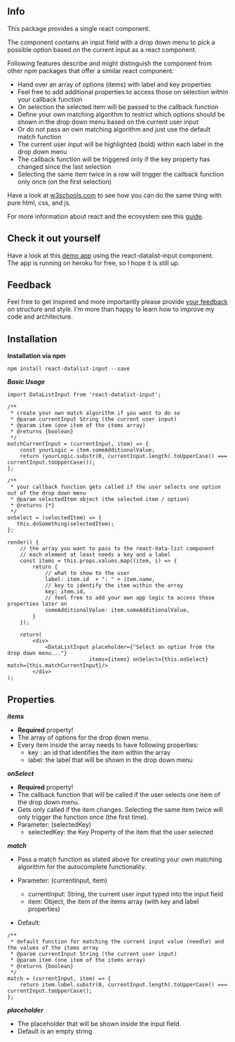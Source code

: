 ## Info

This package provides a single react component.

The component contains an input field with a drop down menu to pick a possible option based on the current input as a react component.

Following features describe and might distinguish the component from other npm packages that offer a similar react component:
<br>
- Hand over an array of options (items) with label and key properties
- Feel free to add additional properties to access those on selection within your callback function
- On selection the selected item will be passed to the callback function
- Define your own matching algorithm to restrict which options should be shown in the drop down menu based on the current user input
- Or do not pass an own matching algorithm and just use the default match function
- The current user input will be highlighted (bold) within each label in the drop down menu
- The callback function will be triggered only if the key property has changed since the last selection
- Selecting the same item twice in a row will trigger the callback function only once (on the first selection)

Have a look at [w3schools.com](https://www.w3schools.com/howto/howto_js_autocomplete.asp) to see how you can do the same thing with pure html, css, and js.

For more information about react and the ecosystem see this [guide](https://github.com/facebookincubator/create-react-app/blob/master/packages/react-scripts/template/README.md).

## Check it out yourself

Have a look at this [demo app](https://stark-retreat-79786.herokuapp.com/) using the react-datalist-input component. 
<br>The app is running on heroku for free, so I hope it is still up.

## Feedback
Feel free to get inspired and more importantly please provide [your feedback](https://github.com/andrelandgraf/react-datalist-input/issues) on structure and style. I'm more than happy to learn how to improve my code and architecture.

## Installation

**Installation via npm**

```
npm install react-datalist-input --save
```

***Basic Usage***

```
import DataListInput from 'react-datalist-input';

/**
 * create your own match algorithm if you want to do so
 * @param currentInput String (the current user input)
 * @param item (one item of the items array)
 * @returns {boolean}
 */
matchCurrentInput = (currentInput, item) => {
    const yourLogic = item.someAdditionalValue;
    return (yourLogic.substr(0, currentInput.length).toUpperCase() === currentInput.toUpperCase());
};

/**
 * your callback function gets called if the user selects one option out of the drop down menu
 * @param selectedItem object (the selected item / option)
 * @returns {*}
 */
onSelect = (selectedItem) => {
   this.doSomething(selectedItem);
};

render() {
    // the array you want to pass to the react-data-list component
    // each element at least needs a key and a label
    const items = this.props.values.map((item, i) => {
        return {
            // what to show to the user
            label: item.id  + ": " + item.name,
            // key to identify the item within the array
            key: item.id,
            // feel free to add your own app logic to access those properties later on
            someAdditionalValue: item.someAdditionalValue,
        }
    });
    
    return(
        <div>
            <DataListInput placeholder={"Select an option from the drop down menu..."}
                          items={items} onSelect={this.onSelect} match={this.matchCurrentInput}/>
        </div>
);
```

## Properties 

***items***

- <b>Required</b> property! 
- The array of options for the drop down menu.<br>
- Every item inside the array needs to have following properties:
    - key : an id that identifies the item within the array
    - label: the label that will be shown in the drop down menu

***onSelect***

- <b>Required</b> property! 
- The callback function that will be called if the user selects one item of the drop down menu.
- Gets only called if the item changes. Selecting the same item twice will only trigger the function once (the first time).
- Parameter: (selectedKey) 
    - selectedKey: the Key Property of the item that the user selected

***match***

- Pass a match function as stated above for creating your own matching algorithm for the autocomplete functionality.
- Parameter: (currentInput, item)
    - currentInput: String, the current user input typed into the input field
    - item: Object, the item of the items array (with key and label properties)

- Default:
```
/**
 * default function for matching the current input value (needle) and the values of the items array
 * @param currentInput String (the current user input)
 * @param item (one item of the items array)
 * @returns {boolean}
 */
match = (currentInput, item) => {
    return item.label.substr(0, currentInput.length).toUpperCase() === currentInput.toUpperCase();
};
```

***placeholder***

- The placeholder that will be shown inside the input field. 
- Default is an empty string

   
